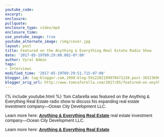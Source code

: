 ```yaml
---
youtube_code: 
excerpt:
enclosure:
pullquote:
enclosure_type: video/mp4
enclosure_time:
use_youtube_image: true
youtube_alternate_image: /img/cover.jpg
layout: post
title: Featured on the Anything & Everything Real Estate Radio Show
date: '2017-05-19T09:29:00.002-07:00'
author: Vyral Admin
tags:
- Interviews
modified_time: '2017-05-19T09:29:51.715-07:00'
blogger_id: tag:blogger.com,1999:blog-5912202199970471220.post-365236907741431114
blogger_orig_url: http://www.tomcafarella.com/2017/05/featured-on-anything-everything-real.html
---
```

{% include youtube.html %}
<span style="font-size: normal;"><span style="font-family: &quot;arial&quot; , &quot;helvetica&quot; , sans-serif;">Tom Cafarella was featured on the Anything &amp; Everything Real Estate radio show to discuss his expanding real estate investment company—Ocean City Development LLC. 

<span style="font-size: normal;"><span style="font-family: &quot;arial&quot; , &quot;helvetica&quot; , sans-serif;">Learn more here: **[Anything &amp; Everything Real Estate](http://reradiolive.com/selling-your-property-to-investors-with-tom-cafarella/)** real estate investment company—Ocean City Development LLC. 

<span style="font-size: normal;"><span style="font-family: &quot;arial&quot; , &quot;helvetica&quot; , sans-serif;">Learn more here: **[Anything &amp; Everything Real Estate](http://reradiolive.com/selling-your-property-to-investors-with-tom-cafarella/)** 
